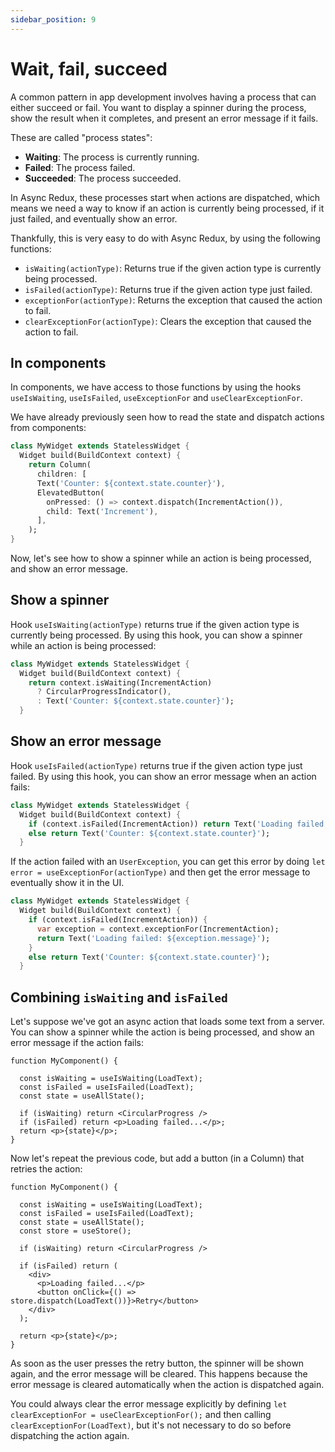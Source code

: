 ```yaml
---
sidebar_position: 9
---
```


# Wait, fail, succeed

A common pattern in app development involves having a process that can either succeed or fail.
You want to display a spinner during the process, show the result when it completes,
and present an error message if it fails.

These are called "process states":

* **Waiting**: The process is currently running.
* **Failed**: The process failed.
* **Succeeded**: The process succeeded.

In Async Redux, these processes start when actions are dispatched, which means we need a way to
know if an action is currently being processed, if it just failed, and eventually show an error.

Thankfully, this is very easy to do with Async Redux, by using the following functions:

* `isWaiting(actionType)`: Returns true if the given action type is currently being processed.
* `isFailed(actionType)`: Returns true if the given action type just failed.
* `exceptionFor(actionType)`: Returns the exception that caused the action to fail.
* `clearExceptionFor(actionType)`: Clears the exception that caused the action to fail.

## In components

In components, we have access to those functions by using the
hooks `useIsWaiting`, `useIsFailed`, `useExceptionFor` and `useClearExceptionFor`.

We have already previously seen how to read the state and dispatch actions from components:

```dart
class MyWidget extends StatelessWidget {  
  Widget build(BuildContext context) {
    return Column(
      children: [
      Text('Counter: ${context.state.counter}'),
      ElevatedButton(
        onPressed: () => context.dispatch(IncrementAction()),
        child: Text('Increment'),
      ],
    );
}
```

Now, let's see how to show a spinner while an action is being processed, and show an error message.

## Show a spinner

Hook `useIsWaiting(actionType)` returns true if the given action type is currently being
processed. By using this hook, you can show a spinner while an action is being processed:

```dart
class MyWidget extends StatelessWidget {  
  Widget build(BuildContext context) {
    return context.isWaiting(IncrementAction) 
      ? CircularProgressIndicator(),
      : Text('Counter: ${context.state.counter}');
  }          
```

## Show an error message

Hook `useIsFailed(actionType)` returns true if the given action type just failed.
By using this hook, you can show an error message when an action fails:

```dart
class MyWidget extends StatelessWidget {  
  Widget build(BuildContext context) {
    if (context.isFailed(IncrementAction)) return Text('Loading failed');
    else return Text('Counter: ${context.state.counter}');
  }          
```

If the action failed with an `UserException`, you can get this error by doing
`let error = useExceptionFor(actionType)` and then get the error message
to eventually show it in the UI.

```dart
class MyWidget extends StatelessWidget {  
  Widget build(BuildContext context) {
    if (context.isFailed(IncrementAction)) {
      var exception = context.exceptionFor(IncrementAction);
      return Text('Loading failed: ${exception.message}');
    }
    else return Text('Counter: ${context.state.counter}');
  }
```

## Combining `isWaiting` and `isFailed`

Let's suppose we've got an async action that loads some text from a server.
You can show a spinner while the action is being processed,
and show an error message if the action fails:

```tsx
function MyComponent() {

  const isWaiting = useIsWaiting(LoadText); 
  const isFailed = useIsFailed(LoadText);  
  const state = useAllState();  
  
  if (isWaiting) return <CircularProgress />
  if (isFailed) return <p>Loading failed...</p>;
  return <p>{state}</p>;
}
```

Now let's repeat the previous code, but add a button (in a Column) that retries the action:

```tsx
function MyComponent() {

  const isWaiting = useIsWaiting(LoadText); 
  const isFailed = useIsFailed(LoadText);  
  const state = useAllState();  
  const store = useStore();
  
  if (isWaiting) return <CircularProgress />
  
  if (isFailed) return (
    <div>
      <p>Loading failed...</p>
      <button onClick={() => store.dispatch(LoadText())}>Retry</button>    
    </div>
  );
  
  return <p>{state}</p>;
}
```

As soon as the user presses the retry button, the spinner will be shown again, and the
error message will be cleared. This happens because the error message is cleared automatically
when the action is dispatched again.

You could always clear the error message explicitly by defining
`let clearExceptionFor = useClearExceptionFor();` and then calling `clearExceptionFor(LoadText)`,
but it's not necessary to do so before dispatching the action again.

